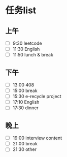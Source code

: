 # 任务list
## 上午
- [ ] 9:30 leetcode
- [ ] 11:30 English
- [ ] 11:50 lunch & break
## 下午
- [ ] 13:00 408
- [ ] 15:00 break
- [ ] 15:30 e-recycle project
- [ ] 17:10 English
- [ ] 17:30 dinner
## 晚上
- [ ] 19:00 interview content
- [ ] 21:00 break
- [ ] 21:30 other